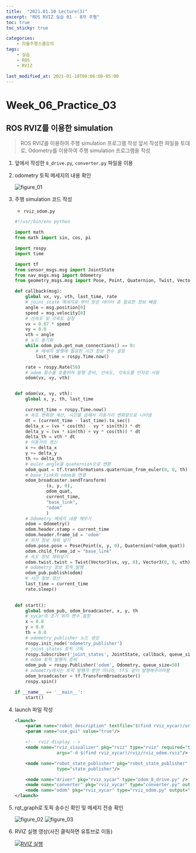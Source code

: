 ```yaml
---
title:  "2021.01.10 Lecture(3)"
excerpt: "ROS RVIZ 실습 01 - 8자 주행"
toc: true
toc_sticky: true

categories:
    - 자율주행스쿨강의
tags:
    - 실습
    - ROS
    - RVIZ

last_modified_at: 2021-01-10T08:06:00-05:00
---
```


# Week_06_Practice_03
## ROS RVIZ를 이용한 simulation

>ROS RVIZ를 이용하여 주행 simulation 프로그램 작성
>앞서 작성한 파일을 토대로, Odometry를 이용하여 주행 simulation 프로그램을 작성

1. 앞에서 작성한 `8_drive.py`, `converter.py` 파일을 이용
2. odometry 토픽 메세지의 내용 확인

    ![figure_01](/assests/images/lecture/week06_imgs/prac/03/figure_01.png)

3. 주행 simulation 코드 작성
    - `rviz_odom.py`
    ```python
    #!/usr/bin/env python

    import math
    from math import sin, cos, pi

    import rospy
    import time

    import tf
    from sensor_msgs.msg import JointState
    from nav_msgs.msg import Odometry
    from geometry_msgs.msg import Pose, Point, Quaternion, Twist, Vector3

    def callback(msg):
        global vx, vy, vth, last_time, rate
        # joint_state 메세지로 부터 받은 데이터 중 필요한 정보 빼옴
        angle = msg.position[0]
        speed = msg.velocity[0]
        # 선속도 및 각속도 설정
        vx = 0.07 * speed
        vy = 0.0
        vth = angle
        # 노드 동기화
        while odom_pub.get_num_connections() == 0:
            # 메세지 발행에 필요한 시간 정보 변수 설정
            last_time = rospy.Time.now()

        rate = rospy.Rate(50)
        # odom 함수를 호출하여 발행 준비, 선속도, 각속도를 인자로 사용
        odom(vx, vy, vth)


    def odom(vx, vy, vth):
        global x, y, th, last_time

        current_time = rospy.Time.now()
        # 속도 변화량 계산, 시간을 곱해서 이동거리 변화량으로 나타냄
        dt = (current_time - last_time).to_sec()
        delta_x = (vx * cos(th) - vy * sin(th)) * dt
        delta_y = (vx * sin(th) + vy * cos(th)) * dt
        delta_th = vth * dt
        # 이동거리 갱신
        x += delta_x
        y += delta_y
        th += delta_th
        # euler angle을 quaternion으로 변환
        odom_quat = tf.transformations.quaternion_from_euler(0, 0, th)
        # base_link와 odom을 연결
        odom_broadcaster.sendTransform(
                (x, y, 0),
                odom_quat,
                current_time,
                "base_link",
                "odom"
                )
        # Odometry 메세지 내용 채우기
        odom = Odometry()
        odom.header.stamp = current_time
        odom.header.frame_id = 'odom'
        # 위치 정보 채워 넣기
        odom.pose.pose = Pose(Point(x, y, 0), Quaternion(*odom_quat))
        odom.child_frame_id = "base_link"
        # 속도 정보 채워넣기
        odom.twist.twist = Twist(Vector3(vx, vy, 0), Vector3(0, 0, vth))
        # odometry 정보 토픽 발행
        odom_pub.publish(odom)
        # 시간 정보 갱신
        last_time = current_time
        rate.sleep()
        

    def start():
        global odom_pub, odom_broadcaster, x, y, th
        # xycar의 초기 위치 변수 설정    
        x = 0.0
        y = 0.0
        th = 0.0
        # odometry_publisher 노드 생성
        rospy.init_node('odometry_publisher')
        # joint_states 토픽 구독
        rospy.Subscriber('joint_states', JointState, callback, queue_size=1)
        # odom 토픽 발행자 준비
        odom_pub = rospy.Publisher('odom', Odometry, queue_size=50)
        # odometry에서는 토픽 발행자 뿐만 아니라, tf도 같이 발행해주어야함
        odom_broadcaster = tf.TransformBroadcaster()
        rospy.spin()

    if __name__ == '__main__':
        start()
    ```

4. launch 파일 작성
    ```xml
    <launch>
        <param name="robot_description" textfile="$(find rviz_xycar)/urdf/xycar_3d.urdf"/>
        <param name="use_gui" value="true"/>

        <!-- rviz display -->
        <node name="rviz_visualizer" pkg="rviz" type="rviz" required="true" 
                    args="-d $(find rviz_xycar)/rviz/rviz_odom.rviz"/>

        <node name="robot_state_publisher" pkg="robot_state_publisher" 
                    type="state_publisher"/>

        <node name="driver" pkg="rviz_xycar" type="odom_8_drive.py" /> 
        <node name="converter" pkg="rviz_xycar" type="converter.py" output="screen"/>
        <node name="odom" pkg="rviz_xycar" type="rviz_odom.py" output="screen" />
    </launch>
    ```

5. rqt_graph로 토픽 송수신 확인 및 메세지 전송 확인

    ![figure_02](/assests/images/lecture/week06_imgs/prac/03/figure_02.png)
    ![figure_03](/assests/images/lecture/week06_imgs/prac/03/figure_03.png)

6. RVIZ 실행 영상(사진 클릭하면 유튜브로 이동)

    [![RVIZ 실행](https://img.youtube.com/vi/DM9V3LB0ymg/0.jpg)](https://www.youtube.com/watch?v=DM9V3LB0ymg)
